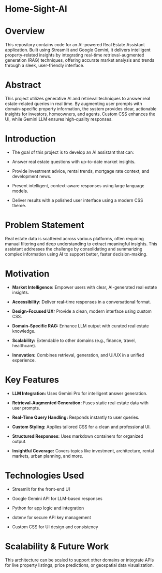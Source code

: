 # Home-Sight-AI

# Overview
This repository contains code for an AI-powered Real Estate Assistant application. Built using Streamlit and Google Gemini, it delivers intelligent property-related insights by integrating real-time retrieval-augmented generation (RAG) techniques, offering accurate market analysis and trends through a sleek, user-friendly interface.

# Abstract
This project utilizes generative AI and retrieval techniques to answer real estate-related queries in real time. By augmenting user prompts with domain-specific property information, the system provides clear, actionable insights for investors, homeowners, and agents. Custom CSS enhances the UI, while Gemini LLM ensures high-quality responses.

# Introduction
- The goal of this project is to develop an AI assistant that can:

- Answer real estate questions with up-to-date market insights.

- Provide investment advice, rental trends, mortgage rate context, and development news.

- Present intelligent, context-aware responses using large language models.

- Deliver results with a polished user interface using a modern CSS theme.

# Problem Statement
Real estate data is scattered across various platforms, often requiring manual filtering and deep understanding to extract meaningful insights. This assistant addresses the challenge by consolidating and summarizing complex information using AI to support better, faster decision-making.

# Motivation
- **Market Intelligence:** Empower users with clear, AI-generated real estate insights.

- **Accessibility:** Deliver real-time responses in a conversational format.

- **Design-Focused UX:** Provide a clean, modern interface using custom CSS.

- **Domain-Specific RAG:** Enhance LLM output with curated real estate knowledge.

- **Scalability:** Extendable to other domains (e.g., finance, travel, healthcare).

- **Innovation:** Combines retrieval, generation, and UI/UX in a unified experience.

# Key Features
- **LLM Integration:** Uses Gemini Pro for intelligent answer generation.

- **Retrieval-Augmented Generation:** Fuses static real estate data with user prompts.

- **Real-Time Query Handling:** Responds instantly to user queries.

- **Custom Styling:** Applies tailored CSS for a clean and professional UI.

- **Structured Responses:** Uses markdown containers for organized output.

- **Insightful Coverage:** Covers topics like investment, architecture, rental markets, urban planning, and more.

# Technologies Used
- Streamlit for the front-end UI

- Google Gemini API for LLM-based responses

- Python for app logic and integration

- dotenv for secure API key management

- Custom CSS for UI design and consistency

# Scalability & Future Work
This architecture can be scaled to support other domains or integrate APIs for live property listings, price predictions, or geospatial data visualization.
